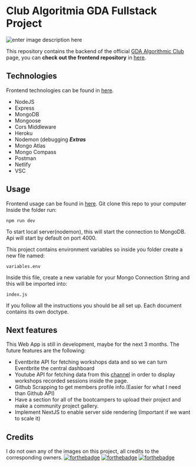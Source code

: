# Club Algoritmia GDA Fullstack Project
![enter image description here](https://i.imgur.com/RZoXTcW.png)

  
This repository contains the backend of the official [GDA Algorithmic Club](https://github.com/Club-de-Algoritmia-GDA) page, you can **check out the frontend repository** in [here](https://github.com/S4ND1X/ClubAlgoritmiaReact).

##   Technologies
Frontend technologies can be found in [here](https://github.com/S4ND1X/ClubAlgoritmiaReact).
 - NodeJS
 - Express
 - MongoDB 
 - Mongoose
 - Cors Middleware
 - Heroku
 -  Nodemon (debugging
***Extras***
 - Mongo Atlas
 - Mongo Compass
 - Postman
 - Netlify
 - VSC
 
## Usage
Frontend usage can be found in [here](https://github.com/S4ND1X/ClubAlgoritmiaReact).
Git clone this repo to your computer
Inside the folder run:

    npm run dev
To start local server(nodemon), this will start the connection to MongoDB.
Api will start by default on port 4000.

This project contains environment variables so inside you folder create a new file named:

    variables.env
 Inside this file, create a new variable for your Mongo Connection String and this will be imported into:
 

    index.js
If you follow all the instructions you should be all set up.
Each document contains its own doctype.

## Next features
This Web App is still in development, maybe for the next 3 months. The future features are the following:

 - Eventbrite API for fetching workshops data and so we can turn Eventbrite the central dashboard
 - Youtube API for fetching data from this [channel](https://www.youtube.com/channel/UCD_B4-slyYz-qYK7BI6R4oA) in order to display workshops recorded sessions inside the page.
 - Github Scrapping to get members profile info.(Easier for what I need than Github API)
 - Have a section for all of the bootcampers to upload their project and make a community project gallery.
 - Implement NextJS to enable server side rendering (Important if we want to scale it)

## Credits
I do not own any of the images on this project, all credits to the corresponding owners.
[![forthebadge](https://forthebadge.com/images/badges/made-with-javascript.svg)](https://forthebadge.com) [![forthebadge](https://forthebadge.com/images/badges/built-with-swag.svg)](https://forthebadge.com)
[![forthebadge](https://forthebadge.com/images/badges/uses-badges.svg)](https://forthebadge.com)
